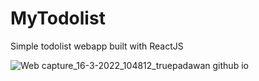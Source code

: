 # MyTodolist
Simple todolist webapp built with ReactJS

![Web capture_16-3-2022_104812_truepadawan github io](https://user-images.githubusercontent.com/71678062/158562716-fbd6331e-e0ad-4157-bdd3-39cfa6af305f.jpeg)
